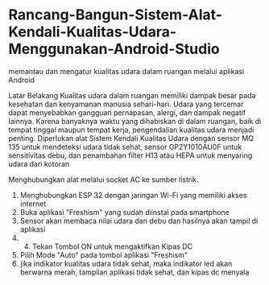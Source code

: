 # Rancang-Bangun-Sistem-Alat-Kendali-Kualitas-Udara-Menggunakan-Android-Studio
memantau dan mengatur kualitas udara dalam ruangan melalui aplikasi Android

Latar Belakang
Kualitas udara dalam ruangan memiliki dampak besar pada kesehatan dan kenyamanan manusia sehari-hari. Udara yang tercemar dapat menyebabkan gangguan pernapasan, alergi, dan dampak negatif lainnya. Karena banyaknya waktu yang dihabiskan di dalam ruangan, baik di tempat tinggal maupun tempat kerja, pengendalian kualitas udara menjadi penting. Diperlukan alat Sistem Kendali Kualitas Udara dengan sensor MQ 135 untuk mendeteksi udara tidak sehat, sensor GP2Y1010AU0F untuk sensitivitas debu, dan penambahan filter H13 atau HEPA untuk menyaring udara dari kotoran

Menghubungkan alat melalui socket AC ke sumber listrik.
1. Menghubungkan ESP 32 dengan jaringan Wi-Fi yang memiliki akses internet
2. Buka aplikasi "Freshism" yang sudah diinstal pada smartphone
3. Sensor akan membaca nilai udara dan debu dan hasilnya akan tampil di aplikasi
4. 4. Tekan Tombol ON untuk mengaktifkan Kipas DC
5. Pilih Mode "Auto" pada tombol aplikasi "Freshism"
6. jika indikator kualitas udara tidak sehat, maka indikator led akan berwarna merah, tampilan aplikasi tidak sehat, dan kipas dc menyala
